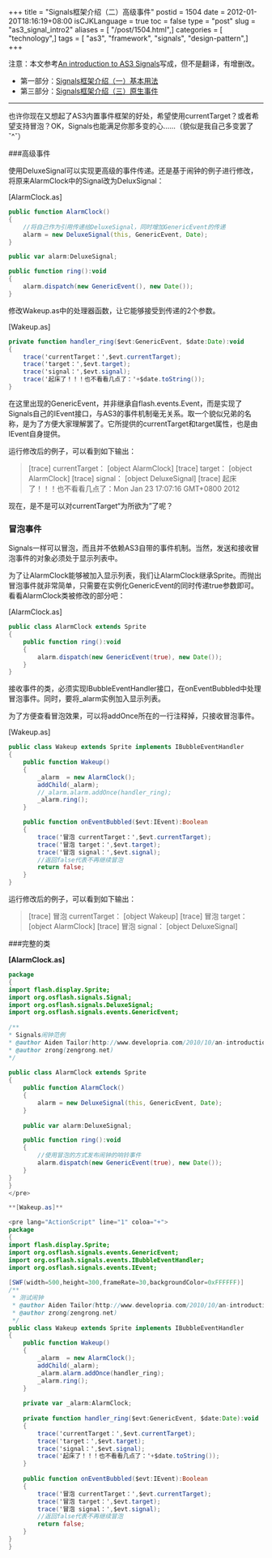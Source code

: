 +++
title = "Signals框架介绍（二）高级事件"
postid = 1504
date = 2012-01-20T18:16:19+08:00
isCJKLanguage = true
toc = false
type = "post"
slug = "as3_signal_intro2"
aliases = [ "/post/1504.html",]
categories = [ "technology",]
tags = [ "as3", "framework", "signals", "design-pattern",]
+++


注意：本文参考[An introduction to AS3 Signals](http://www.developria.com/2010/10/an-introduction-to-as3-signals.html)写成，但不是翻译，有增删改。

* 第一部分：[Signals框架介绍（一）基本用法](https://blog.zengrong.net/post/1504.html)
* 第三部分：[Signals框架介绍（三）原生事件](https://blog.zengrong.net/post/1510.html)

<hr>

也许你现在又想起了AS3内置事件框架的好处，希望使用currentTarget？或者希望支持冒泡？OK，Signals也能满足你那多变的心……（貌似是我自己多变罢了ˇ^ˇ）

###高级事件

使用DeluxeSignal可以实现更高级的事件传递。还是基于闹钟的例子进行修改，将原来AlarmClock中的Signal改为DeluxSignal：

[AlarmClock.as]

``` actionscript
public function AlarmClock()
{
	//将自己作为引用传递给DeluxeSignal，同时增加GenericEvent的传递
	alarm = new DeluxeSignal(this, GenericEvent, Date);
}

public var alarm:DeluxeSignal;

public function ring():void
{
	alarm.dispatch(new GenericEvent(), new Date());
}
```

修改Wakeup.as中的处理器函数，让它能够接受到传递的2个参数。

[Wakeup.as]

``` actionscript
private function handler_ring($evt:GenericEvent, $date:Date):void
{
	trace('currentTarget：',$evt.currentTarget);
	trace('target：',$evt.target);
	trace('signal：',$evt.signal);
	trace('起床了！！！也不看看几点了：'+$date.toString());
}
```

在这里出现的GenericEvent，并非继承自flash.events.Event，而是实现了Signals自己的IEvent接口，与AS3的事件机制毫无关系。取一个貌似兄弟的名称，是为了方便大家理解罢了。它所提供的currentTarget和target属性，也是由IEvent自身提供。

运行修改后的例子，可以看到如下输出：

> [trace] currentTarget： [object AlarmClock]
> [trace] target： [object AlarmClock]
> [trace] signal： [object DeluxeSignal]
> [trace] 起床了！！！也不看看几点了：Mon Jan 23 17:07:16 GMT+0800 2012

现在，是不是可以对currentTarget“为所欲为”了呢？

### 冒泡事件

Signals一样可以冒泡，而且并不依赖AS3自带的事件机制。当然，发送和接收冒泡事件的对象必须处于显示列表中。

为了让AlarmClock能够被加入显示列表，我们让AlarmClock继承Sprite。而抛出冒泡事件就非常简单，只需要在实例化GenericEvent的同时传递true参数即可。看看AlarmClock类被修改的部分吧：

[AlarmClock.as]

``` actionscript
public class AlarmClock extends Sprite
{
	public function ring():void
	{
		alarm.dispatch(new GenericEvent(true), new Date());
	}
}
```

接收事件的类，必须实现IBubbleEventHandler接口，在onEventBubbled中处理冒泡事件。同时，要将\_alarm实例加入显示列表。

为了方便查看冒泡效果，可以将addOnce所在的一行注释掉，只接收冒泡事件。

[Wakeup.as]

``` actionscript
public class Wakeup extends Sprite implements IBubbleEventHandler
{
	public function Wakeup()
	{
		_alarm  = new AlarmClock();
		addChild(_alarm);
		//_alarm.alarm.addOnce(handler_ring);
		_alarm.ring();
	}

	public function onEventBubbled($evt:IEvent):Boolean
	{
		trace('冒泡 currentTarget：',$evt.currentTarget);
		trace('冒泡 target：',$evt.target);
		trace('冒泡 signal：',$evt.signal);
		//返回false代表不再继续冒泡
		return false;
	}
}
```

运行修改后的例子，可以看到如下输出：

> [trace] 冒泡 currentTarget： [object Wakeup]
> [trace] 冒泡 target： [object AlarmClock]
> [trace] 冒泡 signal： [object DeluxeSignal]

###完整的类

**[AlarmClock.as]**

``` actionscript
package
{
import flash.display.Sprite;
import org.osflash.signals.Signal;
import org.osflash.signals.DeluxeSignal;
import org.osflash.signals.events.GenericEvent;
 
/**
* Signals闹钟范例
* @author Aiden Tailor(http://www.developria.com/2010/10/an-introduction-to-as3-signals.html)
* @author zrong(zengrong.net)
*/
 
public class AlarmClock extends Sprite
{
	public function AlarmClock()
	{
		alarm = new DeluxeSignal(this, GenericEvent, Date);
	}
 
	public var alarm:DeluxeSignal;

	public function ring():void
	{
		//使用冒泡的方式发布闹钟的响铃事件
		alarm.dispatch(new GenericEvent(true), new Date());
	}
}
}
</pre>

**[Wakeup.as]**

<pre lang="ActionScript" line="1" coloa="+">
package
{
import flash.display.Sprite;
import org.osflash.signals.events.GenericEvent;
import org.osflash.signals.events.IBubbleEventHandler;
import org.osflash.signals.events.IEvent;
 
[SWF(width=500,height=300,frameRate=30,backgroundColor=0xFFFFFF)]
/**
 * 测试闹钟
 * @author Aiden Tailor(http://www.developria.com/2010/10/an-introduction-to-as3-signals.html)
 * @author zrong(zengrong.net)
 */
public class Wakeup extends Sprite implements IBubbleEventHandler
{
	public function Wakeup()
	{
		_alarm  = new AlarmClock();
		addChild(_alarm);
		_alarm.alarm.addOnce(handler_ring);
		_alarm.ring();
	}
 
	private var _alarm:AlarmClock;
 
	private function handler_ring($evt:GenericEvent, $date:Date):void
	{
		trace('currentTarget：',$evt.currentTarget);
		trace('target：',$evt.target);
		trace('signal：',$evt.signal);
		trace('起床了！！！也不看看几点了：'+$date.toString());
	}
	
	public function onEventBubbled($evt:IEvent):Boolean
	{
		trace('冒泡 currentTarget：',$evt.currentTarget);
		trace('冒泡 target：',$evt.target);
		trace('冒泡 signal：',$evt.signal);
		//返回false代表不再继续冒泡
		return false;
	}
}
}
```
